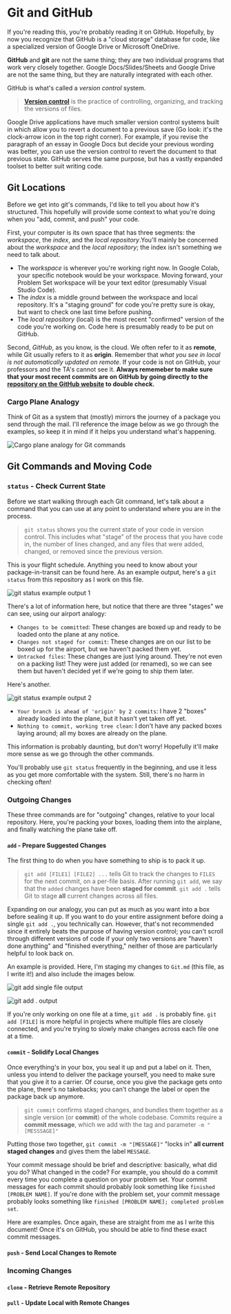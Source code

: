 # Git and GitHub

If you're reading this, you're probably reading it on GitHub. Hopefully, by now you recognize that GitHub is a "cloud storage" database for code, like a specialized version of Google Drive or Microsoft OneDrive.

**GitHub** and **git** are not the same thing; they are two individual programs that work very closely together. Google Docs/Slides/Sheets and Google Drive are not the same thing, but they are naturally integrated with each other.

GitHub is what's called a *version control* system.

> **[Version control](https://en.wikipedia.org/wiki/Version_control)** is the practice of controlling, organizing, and tracking the versions of files.

Google Drive applications have much smaller version control systems built in which allow you to revert a document to a previous save (Go look: it's the clock-arrow icon in the top right corner). For example, if you revise the paragraph of an essay in Google Docs but decide your previous wording was better, you can use the version control to revert the document to that previous state. GitHub serves the same purpose, but has a vastly expanded toolset to better suit writing code.

## Git Locations

Before we get into git's commands, I'd like to tell you about how it's structured. This hopefully will provide some context to what you're doing when you "add, commit, and push" your code.

First, your computer is its own space that has three segments: the *workspace*, the *index*, and the *local repository*.You'll mainly be concerned about the *workspace* and the *local repository*; the index isn't something we need to talk about.

* The *workspace* is wherever you're working right now. In Google Colab, your specific notebook would be your workspace. Moving forward, your Problem Set workspace will be your text editor (presumably Visual Studio Code).
* The *index* is a middle ground between the workspace and local repository. It's a "staging ground" for code you're pretty sure is okay, but want to check one last time before pushing.
* The *local repository* (local) is the most recent "confirmed" version of the code you're working on. Code here is presumably ready to be put on GitHub.

Second, *GitHub*, as you know, is the cloud. We often refer to it as **remote**, while Git usually refers to it as **origin**. Remember that *what you see in local is not automatically updated on remote*. If your code is not on GitHub, your professors and the TA's cannot see it. **Always rememeber to make sure that your most recent commits are on GitHub by going directly to the [repository on the GitHub website](https://github.com/) to double check.**

### Cargo Plane Analogy

Think of Git as a system that (mostly) mirrors the journey of a package you send through the mail. I'll reference the image below as we go through the examples, so keep it in mind if it helps you understand what's happening.

![Cargo plane analogy for Git commands](Images/Assets/airport.png)

## Git Commands and Moving Code

### `status` - Check Current State

Before we start walking through each Git command, let's talk about a command that you can use at any point to understand where you are in the process.

> `git status` shows you the current state of your code in version control. This includes what "stage" of the process that you have code in, the number of lines changed, and any files that were added, changed, or removed since the previous version.

This is your flight schedule. Anything you need to know about your package-in-transit can be found here. As an example output, here's a `git status` from this repository as I work on this file.

![git status example output 1](Images/Commands/status-1.png)

There's a lot of information here, but notice that there are three "stages" we can see, using our airport analogy:

* `Changes to be committed`: These changes are boxed up and ready to be loaded onto the plane at any notice.
* `Changes not staged for commit`: These changes are on our list to be boxed up for the airport, but we haven't packed them yet.
* `Untracked files`: These changes are just lying around. They're not even on a packing list! They were just added (or renamed), so we can see them but haven't decided yet if we're going to ship them later.

Here's another.

![git status example output 2](Images/Commands/status-2.png)

* `Your branch is ahead of 'origin' by 2 commits`: I have 2 "boxes" already loaded into the plane, but it hasn't yet taken off yet.
* `Nothing to commit, working tree clean`: I don't have any packed boxes laying around; all my boxes are already on the plane.

This information is probably daunting, but don't worry! Hopefully it'll make more sense as we go through the other commands.

You'll probably use `git status` frequently in the beginning, and use it less as you get more comfortable with the system. Still, there's no harm in checking often!

### Outgoing Changes

These three commands are for "outgoing" changes, relative to your local repository. Here, you're packing your boxes, loading them into the airplane, and finally watching the plane take off.

#### `add` - Prepare Suggested Changes

The first thing to do when you have something to ship is to pack it up.

> `git add [FILE1] [FILE2] ...` tells Git to track the changes to `FILES` for the next commit, on a per-file basis. After running `git add`, we say that the `added` changes have been **staged for commit**.
> `git add .` tells Git to stage **all** current changes across all files.

Expanding on our analogy, you can put as much as you want into a box before sealing it up. If you want to do your entire assignment before doing a single `git add .`, you technically can. However, that's not recommended since it entirely beats the purpose of having version control; you can't scroll through different versions of code if your only two versions are "haven't done anything" and "finished everything," neither of those are particularly helpful to look back on.

An example is provided. Here, I'm staging my changes to `Git.md` (this file, as I write it!) and also include the images below.

![git add single file output](Images/Commands/add-1.png)

![git add . output](Images/Commands/add-2.png)

If you're only working on one file at a time, `git add .` is probably fine. `git add [FILE]` is more helpful in projects where multiple files are closely connected, and you're trying to slowly make changes across each file one at a time.

#### `commit` - Solidify Local Changes

Once everything's in your box, you seal it up and put a label on it. Then, unless you intend to deliver the package yourself, you need to make sure that you give it to a carrier. Of course, once you give the package gets onto the plane, there's no takebacks; you can't change the label or open the package back up anymore.

> `git commit` confirms staged changes, and bundles them together as a single version (or **commit**) of the whole codebase.
> Commits require a **commit message**, which we add with the tag and parameter `-m "[MESSSAGE]"`

Putting those two together, `git commit -m "[MESSAGE]"` "locks in" **all current staged changes** and gives them the label `MESSAGE`.

Your commit message should be brief and descriptive: basically, what did you do? What changed in the code? For example, you should do a commit every time you complete a question on your problem set. Your commit messages for each commit should probably look something like `finished [PROBLEM NAME]`. If you're done with the problem set, your commit message probably looks something like `finished [PROBLEM NAME]; completed problem set`.

Here are examples. Once again, these are straight from me as I write this document! Once it's on GitHub, you should be able to find these exact commit messages.

#### `push` - Send Local Changes to Remote

### Incoming Changes

#### `clone` - Retrieve Remote Repository

#### `pull` - Update Local with Remote Changes
